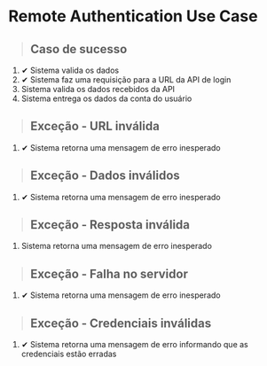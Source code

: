 # Remote Authentication Use Case

> ## Caso de sucesso
1. ✔ Sistema valida os dados
2. ✔ Sistema faz uma requisição para a URL da API de login
3. Sistema valida os dados recebidos da API
4. Sistema entrega os dados da conta do usuário

> ## Exceção - URL inválida
1. ✔ Sistema retorna uma mensagem de erro inesperado

> ## Exceção - Dados inválidos
1. ✔ Sistema retorna uma mensagem de erro inesperado

> ## Exceção - Resposta inválida
1. Sistema retorna uma mensagem de erro inesperado

> ## Exceção - Falha no servidor
1. ✔ Sistema retorna uma mensagem de erro inesperado

> ## Exceção - Credenciais inválidas
1. ✔ Sistema retorna uma mensagem de erro informando que as credenciais estão erradas